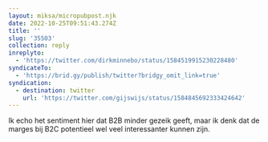 ```yaml
---
layout: miksa/micropubpost.njk
date: 2022-10-25T09:51:43.274Z
title: ''
slug: '35503'
collection: reply
inreplyto:
  - 'https://twitter.com/dirkminnebo/status/1584519915230228480'
syndicateTo:
  - 'https://brid.gy/publish/twitter?bridgy_omit_link=true'
syndication:
  - destination: twitter
    url: 'https://twitter.com/gijswijs/status/1584845692333424642'
---
```

Ik echo het sentiment hier dat B2B minder gezeik geeft, maar ik denk dat de marges bij B2C potentieel wel veel interessanter kunnen zijn.

